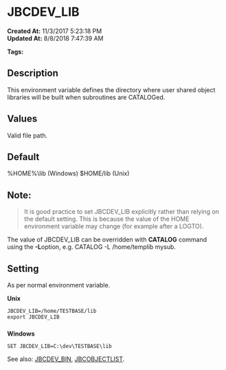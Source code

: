 # JBCDEV_LIB

**Created At:** 11/3/2017 5:23:18 PM  
**Updated At:** 8/8/2018 7:47:39 AM  

**Tags:**
<badge text='environment variables' vertical='middle' />

## Description

This environment variable defines the directory where user shared object libraries will be built when subroutines are CATALOGed.

## 


## Values

Valid file path.

## 


## Default

%HOME%\lib (Windows)
$HOME/lib (Unix)

## 


## Note:


> It is good practice to set JBCDEV\_LIB explicitly rather than relying on the default setting. This is because the value of the HOME environment variable may change (for example after a LOGTO).


The value of JBCDEV\_LIB can be overridden with **CATALOG** command using the **-L**option, e.g. CATALOG -L /home/templib mysub.



## Setting

As per normal environment variable.

**Unix**

```
JBCDEV_LIB=/home/TESTBASE/lib
export JBCDEV_LIB
```

### 


**Windows**

```
SET JBCDEV_LIB=C:\dev\TESTBASE\lib
```



See also: [JBCDEV\_BIN](jbcdev_bin), [JBCOBJECTLIST](jbcobjectlist).
